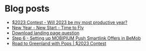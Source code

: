 # Blog posts
<!-- BLOG-POST-LIST:START -->
- [$2023 Contest - Will 2023 be my most productive year?](https://afflift.com/f/threads/2023-contest-will-2023-be-my-most-productive-year.10235/)
- [New Year - New Start - Time to Fly](https://afflift.com/f/threads/new-year-new-start-time-to-fly.10184/)
- [Download landing page question](https://afflift.com/f/threads/download-landing-page-question.10236/)
- [Step 6 - Setting up MOBIPIUM Push Smartlink Offers in BeMob](https://afflift.com/f/threads/step-6-setting-up-mobipium-push-smartlink-offers-in-bemob.2943/)
- [Road to Greenland with Pops | $2023 Contest](https://afflift.com/f/threads/road-to-greenland-with-pops-2023-contest.10201/)
<!-- BLOG-POST-LIST:END -->

